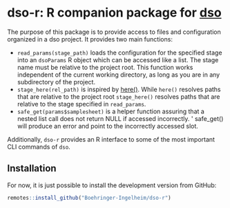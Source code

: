 # dso-r: R companion package for [dso](https://github.com/Boehringer-Ingelheim/dso)

The purpose of this package is to provide access to files and configuration organized in a dso project. It provides two main functions:

-   `read_params(stage_path)` loads the configuration for the specified stage into an `dsoParams` R object which can be accessed like a list. The stage name must be relative to the project root. This function works independent of the current working directory, as long as you are in any subdirectory of the project.
-   `stage_here(rel_path)` is inspired by [here()](https://here.r-lib.org/). While `here()` resolves paths that are relative to the project root `stage_here()` resolves paths that are relative to the stage specified in `read_params`.
-   `safe_get(params$samplesheet)` is a helper function assuring that a nested list call does not return NULL if accessed incorrectly. ' safe_get() will produce an error and point to the incorrectly accessed slot.

Additionally, `dso-r` provides an R interface to some of the most important CLI commands of `dso`.

## Installation

For now, it is just possible to install the development version from GitHub:

``` r
remotes::install_github("Boehringer-Ingelheim/dso-r")
```
